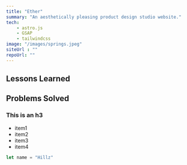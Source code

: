 ```yaml
---
title: "Ether"
summary: "An aesthetically pleasing product design studio website."
tech:
    - astro.js
    - GSAP
    - tailwindcss
image: "/images/springs.jpeg"
siteUrl : ""
repoUrl: ""
---
```


## Lessons Learned


## Problems Solved

### This is an h3


<ul>
    <li>item1</li>
    <li>item2</li>
    <li>item3</li>
    <li>item4</li>
</ul>


```javascript
let name = "Hillz"
```